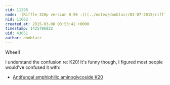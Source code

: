 ```yaml
---
cid: 11295
node: ![Riffle-328p version 0.96 :)](../notes/donblair/03-07-2015/riffle-328p-version-0-96)
nid: 11662
created_at: 2015-03-08 03:53:42 +0000
timestamp: 1425786822
uid: 43651
author: donblair
---
```


Whee!!

I understand the confusion re: K20!  It's funny though, I figured most people would've confused it with:

- [Antifungal amphiphilic aminoglycoside K20](http://journal.frontiersin.org/article/10.3389/fmicb.2014.00671/abstract)

